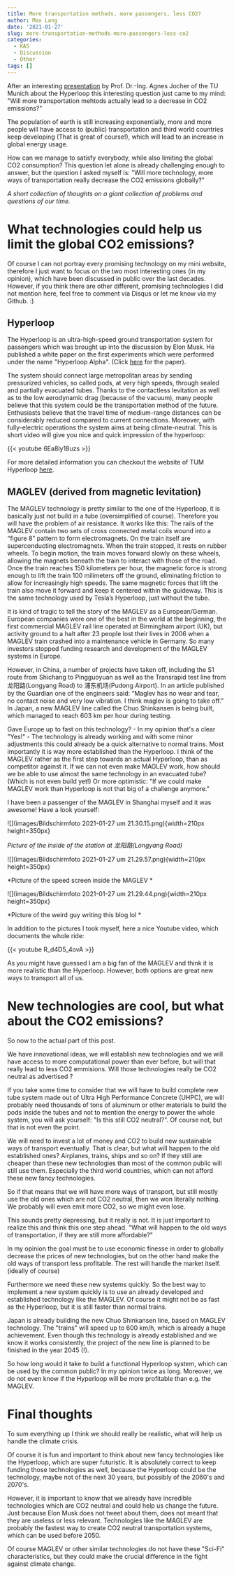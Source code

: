 ```yaml
---
title: More transportation methods, more passengers, less CO2?
author: Max Lang
date: '2021-01-27'
slug: more-transportation-methods-more-passengers-less-co2
categories:
  - KAS
  - Discussion
  - Other
tags: []
---
```


After an interesting [presentation](https://www.youtube.com/watch?v=zUY9zkN7Ki4&feature=emb_title) by Prof. Dr.-Ing. Agnes Jocher of the TU Munich about the Hyperloop this interesting question just came to my mind: "Will more transportation mehtods actually lead to a decrease in CO2 emissions?" 

The population of earth is still increasing exponentially, more and more people will have access to (public) transportation and third world countries keep developing (That is great of course!), which will lead to an increase in global energy usage. 

How can we manage to satisfy everybody, while also limiting the global CO2 consumption? This question let alone is already challenging enough to answer, but the question I asked myself is: "Will more technology, more ways of transportation really decrease the CO2 emissions globally?"

*A short collection of thoughts on a giant collection of problems and questions of our time.*

# What technologies could help us limit the global CO2 emissions?
Of course I can not portray every promising technology on my mini website, therefore I just want to focus on the two most interesting ones (in my opinion), which have been discussed in public over the last decades. However, if you think there are other different, promising technologies I did not mention here, feel free to comment via Disqus or let me know via my Github. :)

##  Hyperloop
The Hyperloop is an ultra-high-speed ground transportation system for passengers which was brought up into the discussion by Elon Musk. He published a white paper on the first experiments which were performed under the name "Hyperloop Alpha". (Click [here](https://www.tesla.com/sites/default/files/blog_images/hyperloop-alpha.pdf) for the paper). 

The system should connect large metropolitan areas by sending pressurized vehicles, so called pods, at very high speeds, through sealed and partially evacuated tubes. Thanks to the contactless levitation as well as to the low aerodynamic drag (because of the vacuum), many people believe that this system could be the transportation method of the future. Enthusiasts believe that the travel time of medium-range distances can be considerably reduced compared to current connections. 
Moreover, with fully-electric operations the system aims at being climate-neutral. 
This is short video will give you nice and quick impression of the hyperloop:

{{< youtube 6Ea8ly18uzs >}}

For more detailed information you can checkout the website of TUM Hyperloop [here](https://tumhyperloop.de/about-hyperloop/#what-is-hyperloop). 

## MAGLEV (derived from magnetic levitation)
The MAGLEV technology is pretty similar to the one of the Hyperloop,  it is basically just not build in a tube (oversimplified of course). Therefore you will have the problem of air resistance. It works like this:
The rails of the MAGLEV contain two sets of cross connected metal coils wound into a “figure 8” pattern to form electromagnets. On the train itself are superconducting electromagnets. When the train stopped, it rests on rubber wheels. To begin motion, the train moves forward slowly on these wheels, allowing the magnets beneath the train to interact with those of the road. Once the train reaches 150 kilometers per hour, the magnetic force is strong enough to lift the train 100 milimeters off the ground, eliminating friction to allow for increasingly high speeds.
The same magnetic forces that lift the train also move it forward and keep it centered within the guideway. This is the same technology used by Tesla’s Hyperloop, just without the tube.

It is kind of tragic to tell the story of the MAGLEV as a European/German. European companies were one of the best in the world at the beginning, the first commercial MAGLEV rail line operated at Birmingham airport (UK), but activity ground to a halt after 23 people lost their lives in 2006 when a MAGLEV train crashed into a maintenance vehicle in Germany. So many investors stopped funding research and development of the MAGLEV systems in Europe. 

However, in China,  a number of projects have taken off, including the S1 route from Shichang to Pingguoyuan as well as the Transrapid test line from 龙阳路(Longyang Road) to 浦东机场(Pudong Airport). In an article published by the Guardian one of the engineers said: “Maglev has no wear and tear, no contact noise and very low vibration. I think maglev is going to take off.” In Japan, a new MAGLEV line called the Chuo Shinkansen is being built, which managed to reach 603 km per hour during testing. 

Gave Europe up to fast on this technology? -  In my opinion that's a clear "Yes!" - The technology is already working and with some minor adjustments this could already be a quick alternative to normal trains. Most importantly it is way more established than the Hyperloop. I think of the MAGLEV  rather as the first step towards an actual Hyperloop, than as competitor against it. If we can not even make MAGLEV work, how should we be able to use almost the same technology in an evacuated tube?  (Which is not even build yet!) Or more optimistic: "If we could make MAGLEV work than Hyperloop is not that big of  a challenge anymore."

I have been a passenger of the MAGLEV in Shanghai myself and it was  awesome! Have a look yourself: 

![](images/Bildschirmfoto 2021-01-27 um 21.30.15.png){width=210px height=350px}

*Picture of the inside of the station at 龙阳路(Longyang Road)*

![](images/Bildschirmfoto 2021-01-27 um 21.29.57.png){width=210px height=350px}

*Picture of the speed screen inside the MAGLEV *

![](images/Bildschirmfoto 2021-01-27 um 21.29.44.png){width=210px height=350px}

*Picture of the weird guy writing this blog lol *

In addition to the pictures I took myself, here a nice Youtube video, which documents the whole ride:

{{< youtube R_d4D5_4ovA >}}

As you might have guessed I am a big fan of the MAGLEV and think it is more realistic than the Hyperloop. However, both options are great new ways to transport all of us.

# New technologies are cool, but what about the CO2 emissions?
So now to the actual part of this post. 

We have innovational ideas, we will establish new technologies and we will have access to more computational power than ever before, but will that really lead to less CO2 emmisions. Will those technologies really be CO2 neutral as advertised ? 

If you take some time to consider that we will have to build complete new tube system made out of Ultra High Performance Concrete (UHPC), we will probably need thousands of tons of aluminum or other materials to build the pods inside the tubes and not to mention the energy to power the whole system, you will ask yourself: "Is this still CO2 neutral?". Of course not, but that is not even the point. 

We will need to invest a lot of money and CO2 to build new sustainable ways of transport eventually. That is clear, but what will happen to the old established ones? Airplanes, trains, ships and so on? If they still are cheaper than these new technologies than most of the common public will still use them. Especially the third world countries, which can not afford these new fancy technologies. 

So if that means that we will have more ways of transport, but still mostly use the old ones which are not CO2 neutral, then we won literally nothing. We probably will even emit more CO2, so we might even lose.

This sounds pretty depressing, but it really is not. It is just important to realize this and think this one step ahead. "What will happen to the old ways of transportation, if they are still more affordable?" 

In my opinion the goal must be to use economic finesse in order to globally decrease the prices of new technologies, but on the other hand make the old ways of transport less profitable. The rest will handle the market itself. (ideally of course) 

Furthermore we need these new systems quickly. So the best way to implement a new system quickly is to use an already developed and established technology like the MAGLEV. Of course it might not be as fast as the Hyperloop, but it is still faster than normal trains. 

Japan is already building the new Chuo Shinkansen line, based on MAGLEV technology. The "trains" will speed up to 600 km/h, which is already a huge achievement. Even though this technology is already established and we know it works consistently, the project of the new line is planned to be finished in the year 2045 (!). 

So how long would it take to  build a functional Hyperloop system, which can be used by the common public? In my opinion twice as long. Moreover, we do not even know if the Hyperloop will be more profitable than e.g. the MAGLEV. 

# Final thoughts
To sum  everything up I think we should really be realistic, what will help us handle the climate crisis. 

Of course it is fun and important to think about new fancy technologies like the Hyperloop, which are super futuristic. It is absolutely correct to keep funding those technologies as well, because the Hyperloop could be the technology, maybe not of the next 30 years, but possibly of the 2060's and 2070's. 

However, it is important to know that we already have incredible technologies which are CO2 neutral and could help us change the future. Just because Elon Musk does not tweet about them, does not meant that they are useless or less relevant. Technologies like the MAGLEV are probably the fastest way to create CO2 neutral transportation systems, which can be used before 2050. 

Of course MAGLEV or other similar technologies do not have these "Sci-Fi" characteristics, but they could make the crucial difference in the fight against climate change.







